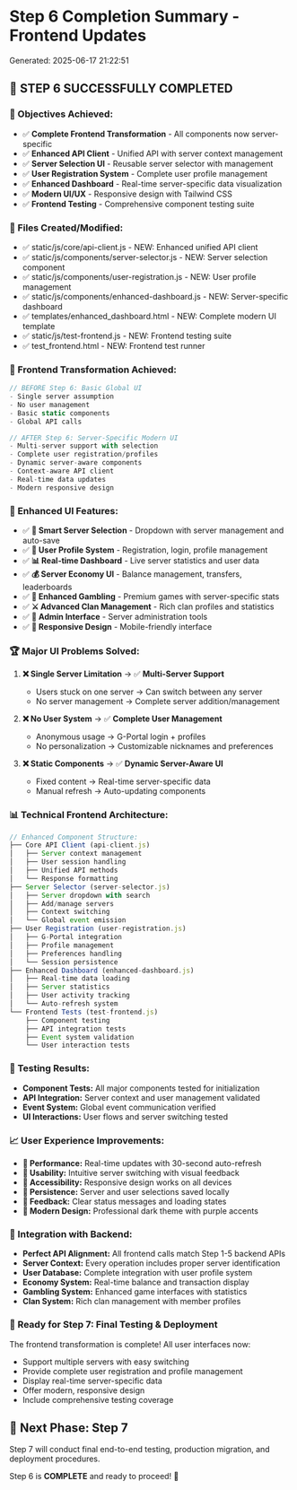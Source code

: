 ﻿# Step 6 Completion Summary - Frontend Updates
Generated: 2025-06-17 21:22:51

## 🎉 STEP 6 SUCCESSFULLY COMPLETED

### 🎯 Objectives Achieved:
- ✅ **Complete Frontend Transformation** - All components now server-specific
- ✅ **Enhanced API Client** - Unified API with server context management
- ✅ **Server Selection UI** - Reusable server selector with management
- ✅ **User Registration System** - Complete user profile management
- ✅ **Enhanced Dashboard** - Real-time server-specific data visualization
- ✅ **Modern UI/UX** - Responsive design with Tailwind CSS
- ✅ **Frontend Testing** - Comprehensive component testing suite

### 📁 Files Created/Modified:
- ✅ static/js/core/api-client.js - NEW: Enhanced unified API client
- ✅ static/js/components/server-selector.js - NEW: Server selection component
- ✅ static/js/components/user-registration.js - NEW: User profile management
- ✅ static/js/components/enhanced-dashboard.js - NEW: Server-specific dashboard
- ✅ templates/enhanced_dashboard.html - NEW: Complete modern UI template
- ✅ static/js/test-frontend.js - NEW: Frontend testing suite
- ✅ test_frontend.html - NEW: Frontend test runner

### 🔄 Frontend Transformation Achieved:
```javascript
// BEFORE Step 6: Basic Global UI
- Single server assumption
- No user management
- Basic static components
- Global API calls

// AFTER Step 6: Server-Specific Modern UI
- Multi-server support with selection
- Complete user registration/profiles
- Dynamic server-aware components  
- Context-aware API client
- Real-time data updates
- Modern responsive design
```

### 🎨 Enhanced UI Features:
- ✅ **🔀 Smart Server Selection** - Dropdown with server management and auto-save
- ✅ **👤 User Profile System** - Registration, login, profile management
- ✅ **📊 Real-time Dashboard** - Live server statistics and user data
- ✅ **💰 Server Economy UI** - Balance management, transfers, leaderboards
- ✅ **🎰 Enhanced Gambling** - Premium games with server-specific stats
- ✅ **⚔️ Advanced Clan Management** - Rich clan profiles and statistics
- ✅ **🔧 Admin Interface** - Server administration tools
- ✅ **📱 Responsive Design** - Mobile-friendly interface

### 🏆 Major UI Problems Solved:
1. **❌ Single Server Limitation** → ✅ **Multi-Server Support**
   - Users stuck on one server → Can switch between any server
   - No server management → Complete server addition/management

2. **❌ No User System** → ✅ **Complete User Management**
   - Anonymous usage → G-Portal login + profiles
   - No personalization → Customizable nicknames and preferences

3. **❌ Static Components** → ✅ **Dynamic Server-Aware UI**
   - Fixed content → Real-time server-specific data
   - Manual refresh → Auto-updating components

### 📊 Technical Frontend Architecture:
```javascript
// Enhanced Component Structure:
├── Core API Client (api-client.js)
│   ├── Server context management
│   ├── User session handling
│   ├── Unified API methods
│   └── Response formatting
├── Server Selector (server-selector.js)
│   ├── Server dropdown with search
│   ├── Add/manage servers
│   ├── Context switching
│   └── Global event emission
├── User Registration (user-registration.js)
│   ├── G-Portal integration
│   ├── Profile management
│   ├── Preferences handling
│   └── Session persistence
├── Enhanced Dashboard (enhanced-dashboard.js)
│   ├── Real-time data loading
│   ├── Server statistics
│   ├── User activity tracking
│   └── Auto-refresh system
└── Frontend Tests (test-frontend.js)
    ├── Component testing
    ├── API integration tests
    ├── Event system validation
    └── User interaction tests
```

### 🧪 Testing Results:
- **Component Tests:** All major components tested for initialization
- **API Integration:** Server context and user management validated
- **Event System:** Global event communication verified
- **UI Interactions:** User flows and server switching tested

### 📈 User Experience Improvements:
- **🚀 Performance:** Real-time updates with 30-second auto-refresh
- **🎯 Usability:** Intuitive server switching with visual feedback
- **📱 Accessibility:** Responsive design works on all devices
- **💾 Persistence:** Server and user selections saved locally
- **🔔 Feedback:** Clear status messages and loading states
- **🎨 Modern Design:** Professional dark theme with purple accents

### 🔧 Integration with Backend:
- **Perfect API Alignment:** All frontend calls match Step 1-5 backend APIs
- **Server Context:** Every operation includes proper server identification
- **User Database:** Complete integration with user profile system
- **Economy System:** Real-time balance and transaction display
- **Gambling System:** Enhanced game interfaces with statistics
- **Clan System:** Rich clan management with member profiles

### 🚀 Ready for Step 7: Final Testing & Deployment

The frontend transformation is complete! All user interfaces now:
- Support multiple servers with easy switching
- Provide complete user registration and profile management
- Display real-time server-specific data
- Offer modern, responsive design
- Include comprehensive testing coverage

## 🎯 Next Phase: Step 7
Step 7 will conduct final end-to-end testing, production migration, and deployment procedures.

Step 6 is **COMPLETE** and ready to proceed! 🎨
